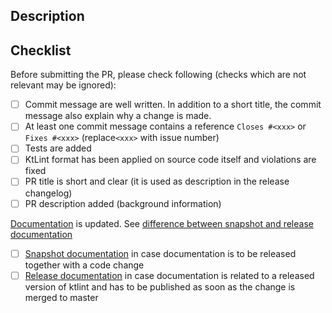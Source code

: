 <!-- Thanks for opening a new PR!

Before you click submit, please consult the Checklist below. Note, that you still can add new commits to your branch before submitting the PR.
-->

## Description

<!--Describe what was done and why (mandatory). The description should help the reviewer to understand what the PR is about and which decisions have been made.

If the PR solves an issue then provide a link to that issue using format `Closes #<xxx>` or `Fixes #<xxx>` (replace`<xxx>` with issue number)
-->

## Checklist

Before submitting the PR, please check following (checks which are not relevant may be ignored):
- [ ] Commit message are well written. In addition to a short title, the commit message also explain why a change is made.
- [ ] At least one commit message contains a reference `Closes #<xxx>` or `Fixes #<xxx>` (replace`<xxx>` with issue number)
- [ ] Tests are added
- [ ] KtLint format has been applied on source code itself and violations are fixed
- [ ] PR title is short and clear (it is used as description in the release changelog)
- [ ] PR description added (background information)

[Documentation](https://pinterest.github.io/ktlint/) is updated. See [difference between snapshot and release documentation](https://github.com/pinterest/ktlint/tree/master/documentation)
- [ ] [Snapshot documentation](https://github.com/pinterest/ktlint/tree/master/documentation/snapshot) in case documentation is to be released together with a code change
- [ ] [Release documentation](https://github.com/pinterest/ktlint/tree/master/documentation/release-latest) in case documentation is related to a released version of ktlint and has to be published as soon as the change is merged to master 
